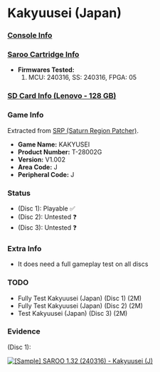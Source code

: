 # Kakyuusei (Japan)

### [Console Info](../../../../Info/Consoles/VA13/README.md)

### [Saroo Cartridge Info](../../../../Info/Cartridges/RetroGameParadiseStore/1.32F/README.md)

- <b>Firmwares Tested:</b>
  1. MCU: 240316, SS: 240316, FPGA: 05

### [SD Card Info (Lenovo - 128 GB)](../../../../Info/SdCards/Lenovo/128GB/fat32/README.md)

### Game Info

Extracted from [SRP (Saturn Region Patcher)](https://segaxtreme.net/resources/saturn-region-patcher.81/download).

- <b>Game Name:</b> KAKYUSEI
- <b>Product Number:</b> T-28002G
- <b>Version:</b> V1.002
- <b>Area Code:</b> J
- <b>Peripheral Code:</b> J

### Status

- (Disc 1): Playable :white_check_mark:
- (Disc 2): Untested :question:
- (Disc 3): Untested :question:

### Extra Info

- It does need a full gameplay test on all discs

### TODO

- Fully Test Kakyuusei (Japan) (Disc 1) (2M)
- Fully Test Kakyuusei (Japan) (Disc 2) (2M)
- Test Kakyuusei (Japan) (Disc 3) (2M)

### Evidence

(Disc 1):

[![[Sample] SAROO 1.32 (240316) - Kakyuusei (J)](https://img.youtube.com/vi/m4ZoMw89y7c/0.jpg)](https://www.youtube.com/watch?v=m4ZoMw89y7c)
